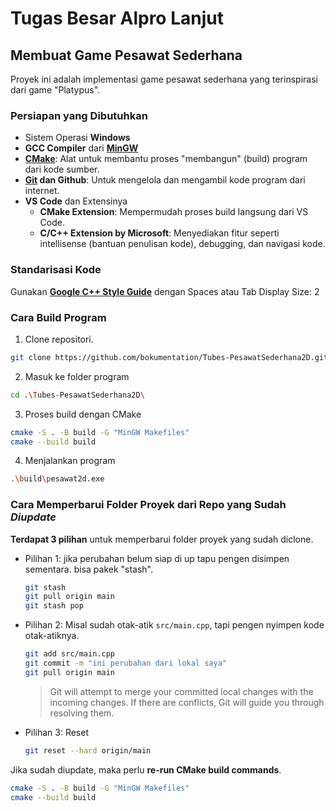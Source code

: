 # Tugas Besar Alpro Lanjut

## Membuat Game Pesawat Sederhana
Proyek ini adalah implementasi game pesawat sederhana yang terinspirasi dari game "Platypus".

### Persiapan yang Dibutuhkan
- Sistem Operasi **Windows**
- **GCC Compiler** dari **[MinGW](https://www.mingw-w64.org/downloads/#w64devkit)**
- **[CMake](https://cmake.org/download/)**:  Alat untuk membantu proses "membangun" (build) program dari kode sumber.
- **[Git](https://git-scm.com/downloads/win) dan Github**: Untuk mengelola dan mengambil kode program dari internet.
- **VS Code** dan Extensinya
  - **CMake Extension**: Mempermudah proses build langsung dari VS Code.
  - **C/C++ Extension by Microsoft**: Menyediakan fitur seperti intellisense (bantuan penulisan kode), debugging, dan navigasi kode.

### Standarisasi Kode
Gunakan **[Google C++ Style Guide](https://google.github.io/styleguide/cppguide.html)**
dengan Spaces atau Tab Display Size: 2

### Cara Build Program

1. Clone repositori.
```bash
git clone https://github.com/bokumentation/Tubes-PesawatSederhana2D.git
```
2. Masuk ke folder program
```bash
cd .\Tubes-PesawatSederhana2D\ 
```
3. Proses build dengan CMake
```bash
cmake -S . -B build -G "MinGW Makefiles"
cmake --build build
```
4. Menjalankan program
```bash
.\build\pesawat2d.exe
```


### Cara Memperbarui Folder Proyek dari Repo yang Sudah *Diupdate*
**Terdapat 3 pilihan** untuk memperbarui folder proyek yang sudah diclone.
- Pilihan 1: jika perubahan belum siap di up tapu pengen disimpen sementara. bisa pakek "stash".
  ```bash
  git stash
  git pull origin main
  git stash pop
  ```
- Pilihan 2: Misal sudah otak-atik `src/main.cpp`, tapi pengen nyimpen kode otak-atiknya.
  ```bash
  git add src/main.cpp
  git commit -m "ini perubahan dari lokal saya"
  git pull origin main
  ```
  > Git will attempt to merge your committed local changes with the incoming changes. If there are conflicts, Git will guide you through resolving them.
- Pilihan 3: Reset
  ```bash
  git reset --hard origin/main
  ```

Jika sudah diupdate, maka perlu **re-run CMake build commands**.
```bash
cmake -S . -B build -G "MinGW Makefiles"
cmake --build build
```